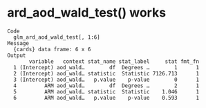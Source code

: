 # ard_aod_wald_test() works

    Code
      glm_ard_aod_wald_test[, 1:6]
    Message
      {cards} data frame: 6 x 6
    Output
           variable   context stat_name stat_label     stat fmt_fn
      1 (Intercept) aod_wald…        df  Degrees …        1      1
      2 (Intercept) aod_wald… statistic  Statistic 7126.713      1
      3 (Intercept) aod_wald…   p.value    p-value        0      1
      4         ARM aod_wald…        df  Degrees …        2      1
      5         ARM aod_wald… statistic  Statistic    1.046      1
      6         ARM aod_wald…   p.value    p-value    0.593      1

